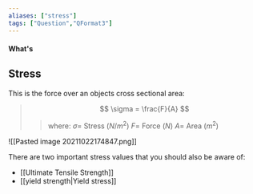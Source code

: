 ```yaml
---
aliases: ["stress"]
tags: ["Question","QFormat3"]
---
```


#### What's
## Stress
This is the force over an objects cross sectional area:

> $$ \sigma = \frac{F}{A} $$ 
>> where:
>> $\sigma =$ Stress ($N/m^2$)
>> $F =$ Force ($N$)
>> $A =$ Area ($m^2$)

![[Pasted image 20211022174847.png]]

There are two important stress values that you should also be aware of:
- [[Ultimate Tensile Strength]]
- [[yield strength|Yield stress]]